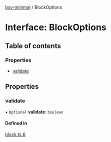 [bsv-minimal](../README.md) / BlockOptions

# Interface: BlockOptions

## Table of contents

### Properties

- [validate](BlockOptions.md#validate)

## Properties

### validate

• `Optional` **validate**: `boolean`

#### Defined in

[block.ts:6](https://github.com/andrewrjohn/bsv-minimal/blob/master/src/block.ts#L6)
